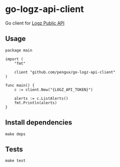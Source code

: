 # go-logz-api-client
Go client for [Logz Public API](https://github.com/logzio/public-api)

## Usage
```
package main

import (
	"fmt"

	client "github.com/pengux/go-logz-api-client"
)

func main() {
	c := client.New("{LOGZ_API_TOKEN}")

	alerts := c.ListAlerts()
	fmt.Println(alerts)
}
```



## Install dependencies
```
make deps
```

## Tests
```
make test
```
